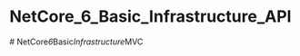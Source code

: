 ﻿# NetCore_6_Basic_Infrastructure_API
#   N e t C o r e _ 6 _ B a s i c _ I n f r a s t r u c t u r e _ M V C  
 